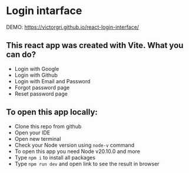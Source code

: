 # Login intarface
DEMO: https://victorgri.github.io/react-login-interface/
## This react app was created with Vite. What you can do?
- Login with Google
- Login with Github
- Login with Email and Password
- Forgot password page
- Reset password page

## To open this app locally:
- Clone this repo from github
- Open your IDE
- Open new terminal
- Check your Node version using `node-v` command
- To open this app you need Node v20.10.0 and more
- Type `npm i` to install all packages
- Type `npm run dev` and open link to see the result in browser

